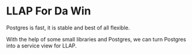 # LLAP For Da Win

Postgres is fast, it is stable and best of all flexible.

With the help of some small libraries and Postgres, we can turn Postgres into a service view for LLAP.
